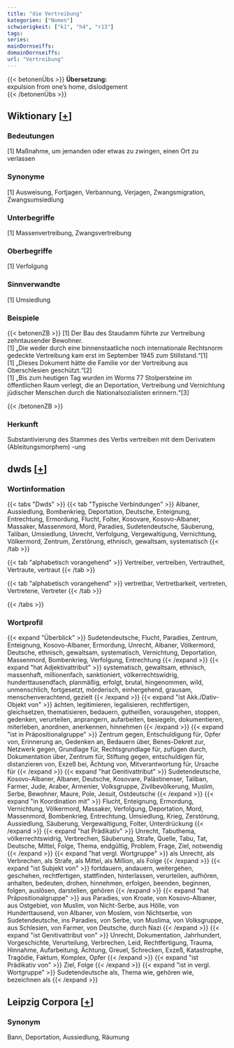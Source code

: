 ```yaml
---
title: "die Vertreibung"
kategorien: ["Nomen"]
schwierigkeit: ["k1", "h4", "r13"]
tags:
series:
mainDornseiffs:
domainDornseiffs:
url: "Vertreibung"
---
```


{{< betonenÜbs >}}
**Übersetzung:**  
expulsion from one’s home, dislodgement  
{{< /betonenÜbs >}}

## Wiktionary [[+](https://de.wiktionary.org/wiki/Vertreibung)]

### Bedeutungen
[1] Maßnahme, um jemanden oder etwas zu zwingen, einen Ort zu verlassen  

### Synonyme
[1] Ausweisung, Fortjagen, Verbannung, Verjagen, Zwangsmigration, Zwangsumsiedlung  

### Unterbegriffe
[1] Massenvertreibung, Zwangsvertreibung  

### Oberbegriffe
[1] Verfolgung  

### Sinnverwandte
[1] Umsiedlung  

### Beispiele
{{< betonenZB >}}
[1] Der Bau des Staudamm führte zur Vertreibung zehntausender Bewohner.  
[1] „Die weder durch eine binnenstaatliche noch internationale Rechtsnorm gedeckte Vertreibung kam erst im September 1945 zum Stillstand.“[1]  
[1] „Dieses Dokument hätte die Familie vor der Vertreibung aus Oberschlesien geschützt.“[2]  
[1] „Bis zum heutigen Tag wurden im Worms 77 Stolpersteine im öffentlichen Raum verlegt, die an Deportation, Vertreibung und Vernichtung jüdischer Menschen durch die Nationalsozialisten erinnern.“[3]  

{{< /betonenZB >}}
### Herkunft
Substantivierung des Stammes des Verbs vertreiben mit dem Derivatem (Ableitungsmorphem) -ung  



## dwds [[+](https://www.dwds.de/wb/Vertreibung)]

### Wortinformation
{{< tabs "Dwds" >}}
{{< tab "Typische Verbindungen" >}}
Albaner, Aussiedlung, Bombenkrieg, Deportation, Deutsche, Enteignung, Entrechtung, Ermordung, Flucht, Folter, Kosovare, Kosovo-Albaner, Massaker, Massenmord, Mord, Paradies, Sudetendeutsche, Säuberung, Taliban, Umsiedlung, Unrecht, Verfolgung, Vergewaltigung, Vernichtung, Völkermord, Zentrum, Zerstörung, ethnisch, gewaltsam, systematisch
{{< /tab >}}

{{< tab "alphabetisch vorangehend" >}}
Vertreiber, vertreiben, Vertrautheit, Vertraute, vertraut
{{< /tab >}}

{{< tab "alphabetisch vorangehend" >}}
vertretbar, Vertretbarkeit, vertreten, Vertretene, Vertreter
{{< /tab >}}

{{< /tabs >}}

### Wortprofil
{{< expand "Überblick" >}} Sudetendeutsche, Flucht, Paradies, Zentrum, Enteignung, Kosovo-Albaner, Ermordung, Unrecht, Albaner, Völkermord, Deutsche, ethnisch, gewaltsam, systematisch, Vernichtung, Deportation, Massenmord, Bombenkrieg, Verfolgung, Entrechtung {{< /expand >}}
{{< expand "hat Adjektivattribut" >}} systematisch, gewaltsam, ethnisch, massenhaft, millionenfach, sanktioniert, völkerrechtswidrig, hunderttausendfach, planmäßig, erfolgt, brutal, hingenommen, wild, unmenschlich, fortgesetzt, mörderisch, einhergehend, grausam, menschenverachtend, gezielt {{< /expand >}}
{{< expand "ist Akk./Dativ-Objekt von" >}} ächten, legitimieren, legalisieren, rechtfertigen, gleichsetzen, thematisieren, bedauern, gutheißen, vorausgehen, stoppen, gedenken, verurteilen, anprangern, aufarbeiten, besiegeln, dokumentieren, miterleben, anordnen, anerkennen, hinnehmen {{< /expand >}}
{{< expand "ist in Präpositionalgruppe" >}} Zentrum gegen, Entschuldigung für, Opfer von, Erinnerung an, Gedenken an, Bedauern über, Benes-Dekret zur, Netzwerk gegen, Grundlage für, Rechtsgrundlage für, zufügen durch, Dokumentation über, Zentrum für, Stiftung gegen, entschuldigen für, distanzieren von, Exzeß bei, Ächtung von, Mitverantwortung für, Ursache für {{< /expand >}}
{{< expand "hat Genitivattribut" >}} Sudetendeutsche, Kosovo-Albaner, Albaner, Deutsche, Kosovare, Palästinenser, Taliban, Farmer, Jude, Araber, Armenier, Volksgruppe, Zivilbevölkerung, Muslim, Serbe, Bewohner, Maure, Pole, Jesuit, Ostdeutsche {{< /expand >}}
{{< expand "in Koordination mit" >}} Flucht, Enteignung, Ermordung, Vernichtung, Völkermord, Massaker, Verfolgung, Deportation, Mord, Massenmord, Bombenkrieg, Entrechtung, Umsiedlung, Krieg, Zerstörung, Aussiedlung, Säuberung, Vergewaltigung, Folter, Unterdrückung {{< /expand >}}
{{< expand "hat Prädikativ" >}} Unrecht, Tabuthema, völkerrechtswidrig, Verbrechen, Säuberung, Strafe, Quelle, Tabu, Tat, Deutsche, Mittel, Folge, Thema, endgültig, Problem, Frage, Ziel, notwendig {{< /expand >}}
{{< expand "hat vergl. Wortgruppe" >}} als Unrecht, als Verbrechen, als Strafe, als Mittel, als Million, als Folge {{< /expand >}}
{{< expand "ist Subjekt von" >}} fortdauern, andauern, weitergehen, geschehen, rechtfertigen, stattfinden, hinterlassen, verurteilen, aufhören, anhalten, bedeuten, drohen, hinnehmen, erfolgen, beenden, beginnen, folgen, auslösen, darstellen, gehören {{< /expand >}}
{{< expand "hat Präpositionalgruppe" >}} aus Paradies, von Kroate, von Kosovo-Albaner, aus Ostgebiet, von Muslim, von Nicht-Serbe, aus Hölle, von Hunderttausend, von Albaner, von Moslem, von Nichtserbe, von Sudetendeutsche, ins Paradies, von Serbe, von Muslima, von Volksgruppe, aus Schlesien, von Farmer, von Deutsche, durch Nazi {{< /expand >}}
{{< expand "ist Genitivattribut von" >}} Unrecht, Dokumentation, Jahrhundert, Vorgeschichte, Verurteilung, Verbrechen, Leid, Rechtfertigung, Trauma, Hinnahme, Aufarbeitung, Ächtung, Greuel, Schrecken, Exzeß, Katastrophe, Tragödie, Faktum, Komplex, Opfer {{< /expand >}}
{{< expand "ist Prädikativ von" >}} Ziel, Folge {{< /expand >}}
{{< expand "ist in vergl. Wortgruppe" >}} Sudetendeutsche als, Thema wie, gehören wie, bezeichnen als {{< /expand >}}

## Leipzig Corpora [[+](https://corpora.uni-leipzig.de/en/res?word=Vertreibung&corpusId=deu_newscrawl-public_2018)]


### Synonym
Bann, Deportation, Aussiedlung, Räumung

